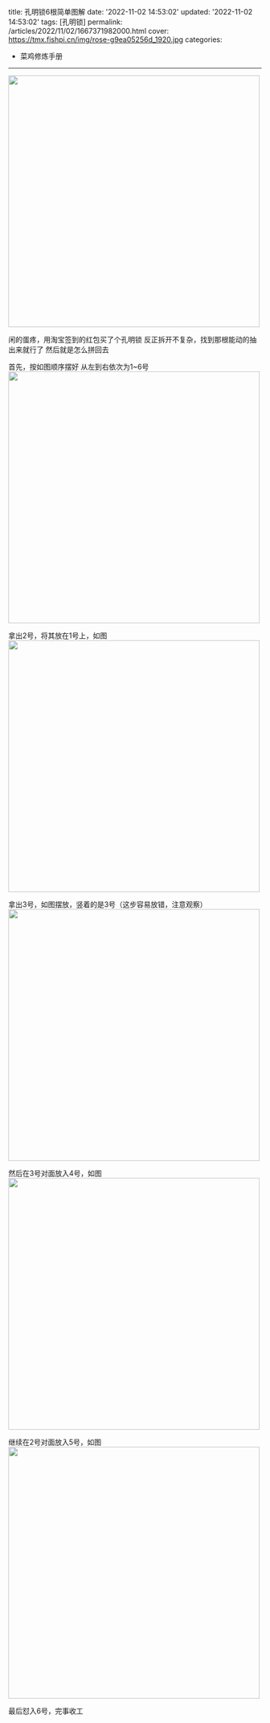 title: 孔明锁6根简单图解
date: '2022-11-02 14:53:02'
updated: '2022-11-02 14:53:02'
tags: [孔明锁]
permalink: /articles/2022/11/02/1667371982000.html
cover: https://tmx.fishpi.cn/img/rose-g9ea05256d_1920.jpg
categories: 
- 菜鸡修炼手册
---

<img src=https://tmx.fishpi.cn/img/kongmingsuo00.jpg width="500">

闲的蛋疼，用淘宝签到的红包买了个孔明锁
反正拆开不复杂，找到那根能动的抽出来就行了
然后就是怎么拼回去

首先，按如图顺序摆好
从左到右依次为1~6号
<img src=https://tmx.fishpi.cn/img/kongmingsuo01.jpg width="500">

拿出2号，将其放在1号上，如图
<img src=https://tmx.fishpi.cn/img/kongmingsuo02.jpg width="500">

拿出3号，如图摆放，竖着的是3号（这步容易放错，注意观察）
<img src=https://tmx.fishpi.cn/img/kongmingsuo03.jpg width="500">

然后在3号对面放入4号，如图
<img src=https://tmx.fishpi.cn/img/kongmingsuo04.jpg width="500">

继续在2号对面放入5号，如图
<img src=https://tmx.fishpi.cn/img/kongmingsuo05.jpg width="500">

最后怼入6号，完事收工